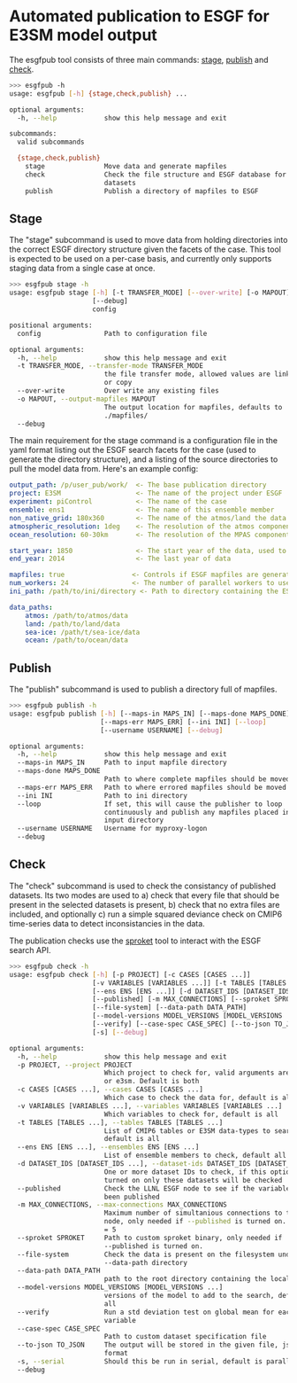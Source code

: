 # Automated publication to ESGF for E3SM model output

The esgfpub tool consists of three main commands: [stage](#Stage), [publish](#Publish) and [check](#Check). 

```bash
>>> esgfpub -h
usage: esgfpub [-h] {stage,check,publish} ...

optional arguments:
  -h, --help            show this help message and exit

subcommands:
  valid subcommands

  {stage,check,publish}
    stage               Move data and generate mapfiles
    check               Check the file structure and ESGF database for missing
                        datasets
    publish             Publish a directory of mapfiles to ESGF

```

## Stage

The "stage" subcommand is used to move data from holding directories into the correct ESGF directory structure given the facets of the case. This tool is expected to be used on a per-case basis, and currently only supports staging data from a single case at once. 

```bash
>>> esgfpub stage -h
usage: esgfpub stage [-h] [-t TRANSFER_MODE] [--over-write] [-o MAPOUT]
                     [--debug]
                     config

positional arguments:
  config                Path to configuration file

optional arguments:
  -h, --help            show this help message and exit
  -t TRANSFER_MODE, --transfer-mode TRANSFER_MODE
                        the file transfer mode, allowed values are link, move,
                        or copy
  --over-write          Over write any existing files
  -o MAPOUT, --output-mapfiles MAPOUT
                        The output location for mapfiles, defaults to
                        ./mapfiles/
  --debug
```



The main requirement for the stage command is a configuration file in the yaml format listing out the ESGF search facets for the case (used to generate the directory structure), and a listing of the source directories to pull the model data from. Here's an example config:

```yaml
output_path: /p/user_pub/work/  <- The base publication directory
project: E3SM                   <- The name of the project under ESGF
experiment: piControl           <- The name of the case
ensemble: ens1                  <- The name of this ensemble member
non_native_grid: 180x360        <- The name of the atmos/land the data was regridded to
atmospheric_resolution: 1deg    <- The resolution of the atmos component when the model was run
ocean_resolution: 60-30km       <- The resolution of the MPAS component when the model was run

start_year: 1850                <- The start year of the data, used to verify all files are in place
end_year: 2014                  <- The last year of data

mapfiles: true                 <- Controls if ESGF mapfiles are generated after moving the data
num_workers: 24                <- The number of parallel workers to use when hashing files
ini_path: /path/to/ini/directory <- Path to directory containing the ESGF ini files

data_paths:
    atmos: /path/to/atmos/data 
    land: /path/to/land/data
    sea-ice: /path/t/sea-ice/data
    ocean: /path/to/ocean/data
```

## Publish

The "publish" subcommand is used to publish a directory full of mapfiles.

```bash
>>> esgfpub publish -h
usage: esgfpub publish [-h] [--maps-in MAPS_IN] [--maps-done MAPS_DONE]
                       [--maps-err MAPS_ERR] [--ini INI] [--loop]
                       [--username USERNAME] [--debug]

optional arguments:
  -h, --help            show this help message and exit
  --maps-in MAPS_IN     Path to input mapfile directory
  --maps-done MAPS_DONE
                        Path to where complete mapfiles should be moved to
  --maps-err MAPS_ERR   Path to where errored mapfiles should be moved to
  --ini INI             Path to ini directory
  --loop                If set, this will cause the publisher to loop
                        continuously and publish any mapfiles placed in the
                        input directory
  --username USERNAME   Username for myproxy-logon
  --debug
```

## Check

The "check" subcommand is used to check the consistancy of published datasets. Its two modes are used to a) check that every file that should be present in the selected datasets is present, b) check that no extra files are included, and optionally c) run a simple squared deviance check on CMIP6 time-series data to detect inconsistancies in the data.

The publication checks use the [sproket](https://github.com/ESGF/sproket) tool to interact with the ESGF search API.

```bash
>>> esgfpub check -h
usage: esgfpub check [-h] [-p PROJECT] [-c CASES [CASES ...]]
                     [-v VARIABLES [VARIABLES ...]] [-t TABLES [TABLES ...]]
                     [--ens ENS [ENS ...]] [-d DATASET_IDS [DATASET_IDS ...]]
                     [--published] [-m MAX_CONNECTIONS] [--sproket SPROKET]
                     [--file-system] [--data-path DATA_PATH]
                     [--model-versions MODEL_VERSIONS [MODEL_VERSIONS ...]]
                     [--verify] [--case-spec CASE_SPEC] [--to-json TO_JSON]
                     [-s] [--debug]

optional arguments:
  -h, --help            show this help message and exit
  -p PROJECT, --project PROJECT
                        Which project to check for, valid arguments are cmip6
                        or e3sm. Default is both
  -c CASES [CASES ...], --cases CASES [CASES ...]
                        Which case to check the data for, default is all
  -v VARIABLES [VARIABLES ...], --variables VARIABLES [VARIABLES ...]
                        Which variables to check for, default is all
  -t TABLES [TABLES ...], --tables TABLES [TABLES ...]
                        List of CMIP6 tables or E3SM data-types to search for,
                        default is all
  --ens ENS [ENS ...], --ensembles ENS [ENS ...]
                        List of ensemble members to check, default all
  -d DATASET_IDS [DATASET_IDS ...], --dataset-ids DATASET_IDS [DATASET_IDS ...]
                        One or more dataset IDs to check, if this option is
                        turned on only these datasets will be checked
  --published           Check the LLNL ESGF node to see if the variables have
                        been published
  -m MAX_CONNECTIONS, --max-connections MAX_CONNECTIONS
                        Maximum number of simultanious connections to the ESGF
                        node, only needed if --published is turned on. default
                        = 5
  --sproket SPROKET     Path to custom sproket binary, only needed if
                        --published is turned on.
  --file-system         Check the data is present on the filesystem under the
                        --data-path directory
  --data-path DATA_PATH
                        path to the root directory containing the local data
  --model-versions MODEL_VERSIONS [MODEL_VERSIONS ...]
                        versions of the model to add to the search, default is
                        all
  --verify              Run a std deviation test on global mean for each
                        variable
  --case-spec CASE_SPEC
                        Path to custom dataset specification file
  --to-json TO_JSON     The output will be stored in the given file, json
                        format
  -s, --serial          Should this be run in serial, default is parallel.
  --debug
```